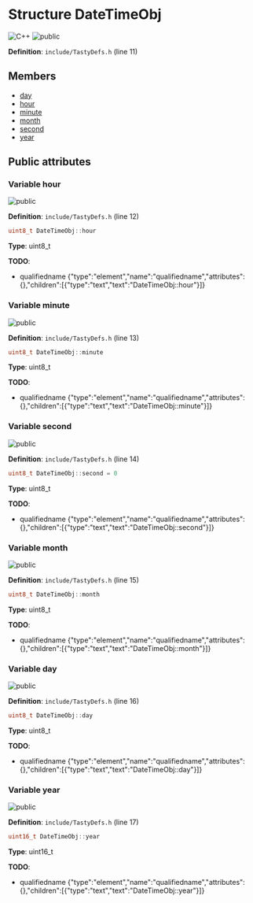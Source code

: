 <a id="a00096"></a>
# Structure DateTimeObj

![][C++]
![][public]

**Definition**: `include/TastyDefs.h` (line 11)





## Members

* [day](a00096.md#a00096_1ad8c9a4205f95289a7c5839e277da4548)
* [hour](a00096.md#a00096_1af6ef99520227bf0e716a75b93fd2d328)
* [minute](a00096.md#a00096_1a9d7086a3414ad482ab902f04daf31caa)
* [month](a00096.md#a00096_1a26f953e8a99b87cadf118cfdc6134243)
* [second](a00096.md#a00096_1a00cb6264c4122aebc8f46bf314e67f08)
* [year](a00096.md#a00096_1ad3ab8a90004772ab5e96070166f7fe23)

## Public attributes

<a id="a00096_1af6ef99520227bf0e716a75b93fd2d328"></a>
### Variable hour

![][public]

**Definition**: `include/TastyDefs.h` (line 12)

```cpp
uint8_t DateTimeObj::hour
```







**Type**: uint8_t

**TODO**:

* qualifiedname {"type":"element","name":"qualifiedname","attributes":{},"children":[{"type":"text","text":"DateTimeObj::hour"}]}

<a id="a00096_1a9d7086a3414ad482ab902f04daf31caa"></a>
### Variable minute

![][public]

**Definition**: `include/TastyDefs.h` (line 13)

```cpp
uint8_t DateTimeObj::minute
```







**Type**: uint8_t

**TODO**:

* qualifiedname {"type":"element","name":"qualifiedname","attributes":{},"children":[{"type":"text","text":"DateTimeObj::minute"}]}

<a id="a00096_1a00cb6264c4122aebc8f46bf314e67f08"></a>
### Variable second

![][public]

**Definition**: `include/TastyDefs.h` (line 14)

```cpp
uint8_t DateTimeObj::second = 0
```







**Type**: uint8_t

**TODO**:

* qualifiedname {"type":"element","name":"qualifiedname","attributes":{},"children":[{"type":"text","text":"DateTimeObj::second"}]}

<a id="a00096_1a26f953e8a99b87cadf118cfdc6134243"></a>
### Variable month

![][public]

**Definition**: `include/TastyDefs.h` (line 15)

```cpp
uint8_t DateTimeObj::month
```







**Type**: uint8_t

**TODO**:

* qualifiedname {"type":"element","name":"qualifiedname","attributes":{},"children":[{"type":"text","text":"DateTimeObj::month"}]}

<a id="a00096_1ad8c9a4205f95289a7c5839e277da4548"></a>
### Variable day

![][public]

**Definition**: `include/TastyDefs.h` (line 16)

```cpp
uint8_t DateTimeObj::day
```







**Type**: uint8_t

**TODO**:

* qualifiedname {"type":"element","name":"qualifiedname","attributes":{},"children":[{"type":"text","text":"DateTimeObj::day"}]}

<a id="a00096_1ad3ab8a90004772ab5e96070166f7fe23"></a>
### Variable year

![][public]

**Definition**: `include/TastyDefs.h` (line 17)

```cpp
uint16_t DateTimeObj::year
```







**Type**: uint16_t

**TODO**:

* qualifiedname {"type":"element","name":"qualifiedname","attributes":{},"children":[{"type":"text","text":"DateTimeObj::year"}]}

[public]: https://img.shields.io/badge/-public-brightgreen (public)
[C++]: https://img.shields.io/badge/language-C%2B%2B-blue (C++)
